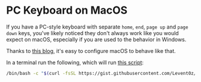 # PC Keyboard on MacOS

If you have a PC-style keyboard with separate `home`, `end`, `page up` and `page down` keys, you've likely noticed they don't always work like you would expect on macOS, especially if you are used to the behavior in Windows. 

Thanks to [this blog](https://damieng.com/blog/2015/04/24/make-home-end-keys-behave-like-windows-on-mac-os-x/), it's easy to configure macOS to behave like that. 

In a terminal run the following, which will run [this script](https://gist.github.com/Levent0z/731f0c4810310bc3e2674882f88b7c23):

```bash
/bin/bash -c "$(curl -fsSL https://gist.githubusercontent.com/Levent0z/731f0c4810310bc3e2674882f88b7c23/raw/f60c3b0df53def7fcb81496e473ea94ae53a6d68/genKeyBindings.sh)"
```
